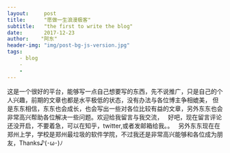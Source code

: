 ```yaml
---
layout:     post
title:      "愿做一生浪漫极客"
subtitle:   "the first to write the blog"
date:       2017-12-23 
author:    "阿东"
header-img: "img/post-bg-js-version.jpg"
tags:
    - blog
    - 
    - 
---
```

这是一个很好的平台，能够写一点自己想要写的东西，先不说推广，只是自己的个人兴趣，前期的文章也都是水平极低的状态，没有办法与各位博主争相媲美，
但是东东相信，东东也会成长，也会写出一些对各位比较有益的文章，另外东东也会非常高兴帮助各位解决一些问题。欢迎给我留言与我交流，
   好吧，现在留言评论还没开启，不要着急，可以在知乎，twitter,或者发邮箱给我。。
   另外东东现在在郑州上学，学校是郑州最垃圾的软件学院，不过我还是非常高兴能够和各位成为朋友，Thanks♪(･ω･)ﾉ





> 




> 
>
> 
> 




> 
